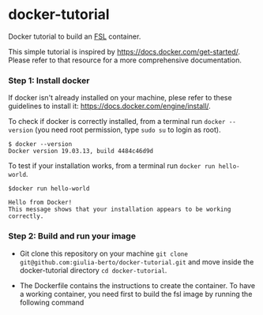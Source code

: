 # docker-tutorial
Docker tutorial to build an [FSL](https://fsl.fmrib.ox.ac.uk/fsl/fslwiki) container.

This simple tutorial is inspired by https://docs.docker.com/get-started/. Please refer to that resource for a more comprehensive documentation.

### Step 1: Install docker

If docker isn't already installed on your machine, plese refer to these guidelines to install it: https://docs.docker.com/engine/install/.

To check if docker is correctly installed, from a terminal run ```docker --version``` (you need root permission, type ```sudo su``` to login as root).
```
$ docker --version
Docker version 19.03.13, build 4484c46d9d 
```
To test if your installation works, from a terminal run ```docker run hello-world```.
```
$docker run hello-world

Hello from Docker!
This message shows that your installation appears to be working correctly.
```

### Step 2: Build and run your image

- Git clone this repository on your machine ```git clone git@github.com:giulia-berto/docker-tutorial.git``` and move inside the docker-tutorial directory ```cd docker-tutorial```.

- The Dockerfile contains the instructions to create the container. To have a working container, you need first to build the fsl image by running the following command
```docker build --tag fsl:5.0 .
```
